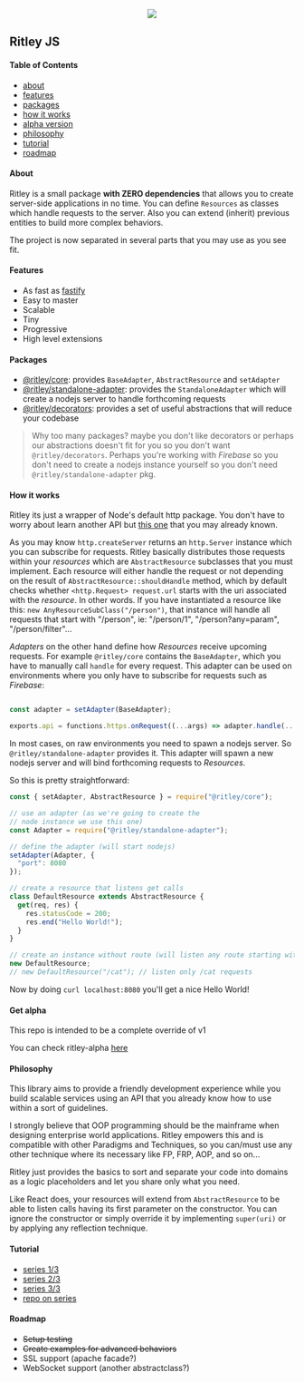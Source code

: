 <p align="center">
  <a><img src="https://i.imgur.com/6BKD8jW.png"></a>
  <h2>Ritley JS</h2>
</p>

#### Table of Contents

- [about](https://github.com/k1r0s/ritley#about)
- [features](https://github.com/k1r0s/ritley#features)
- [packages](https://github.com/k1r0s/ritley#packages)
- [how it works](https://github.com/k1r0s/ritley#how-it-works)
- [alpha version](https://github.com/k1r0s/ritley#get-alpha)
- [philosophy](https://github.com/k1r0s/ritley#philosophy)
- [tutorial](https://github.com/k1r0s/ritley#tutorial)
- [roadmap](https://github.com/k1r0s/ritley#roadmap)

#### About
Ritley is a small package __with ZERO dependencies__ that allows you to create server-side applications in no time. You can define `Resources` as classes which handle requests to the server. Also you can extend (inherit) previous entities to build more complex behaviors.

The project is now separated in several parts that you may use as you see fit.

#### Features

- As fast as [fastify](https://github.com/fastify/fastify)
- Easy to master
- Scalable
- Tiny
- Progressive
- High level extensions

#### Packages

- [@ritley/core](https://www.npmjs.com/package/@ritley/core): provides `BaseAdapter`, `AbstractResource` and `setAdapter`
- [@ritley/standalone-adapter](https://www.npmjs.com/package/@ritley/standalone-adapter): provides the `StandaloneAdapter` which will create a nodejs server to handle forthcoming requests
- [@ritley/decorators](https://www.npmjs.com/package/@ritley/decorators): provides a set of useful abstractions that will reduce your codebase

> Why too many packages? maybe you don't like decorators or perhaps our abstractions doesn't fit for you so you don't want `@ritley/decorators`. Perhaps you're working with _Firebase_ so you don't need to create a nodejs instance yourself so you don't need `@ritley/standalone-adapter` pkg.

#### How it works

Ritley its just a wrapper of Node's default http package. You don't have to worry about learn another API but [this one](https://nodejs.org/api/http.html) that you may already known.

As you may know `http.createServer` returns an `http.Server` instance which you can subscribe for requests. Ritley basically distributes those requests within your _resources_ which are `AbstractResource` subclasses that you must implement. Each resource will either handle the request or not depending on the result of `AbstractResource::shouldHandle` method, which by default checks whether `<http.Request> request.url` starts with the uri associated with the _resource_. In other words. If you have instantiated a resource like this: `new AnyResourceSubClass("/person")`, that instance will handle all requests that start with "/person", ie: "/person/1", "/person?any=param", "/person/filter"...

_Adapters_ on the other hand define how _Resources_ receive upcoming requests. For example `@ritley/core` contains the `BaseAdapter`, which you have to manually call `handle` for every request. This adapter can be used on environments where you only have to subscribe for requests such as _Firebase_:

```javascript

const adapter = setAdapter(BaseAdapter);

exports.api = functions.https.onRequest((...args) => adapter.handle(...args));
```

In most cases, on raw environments you need to spawn a nodejs server. So `@ritley/standalone-adapter` provides it. This adapter will spawn a new nodejs server and will bind forthcoming requests to _Resources_.

So this is pretty straightforward:

```javascript
const { setAdapter, AbstractResource } = require("@ritley/core");

// use an adapter (as we're going to create the
// node instance we use this one)
const Adapter = require("@ritley/standalone-adapter");

// define the adapter (will start nodejs)
setAdapter(Adapter, {
  "port": 8080
});

// create a resource that listens get calls
class DefaultResource extends AbstractResource {
  get(req, res) {
    res.statusCode = 200;
    res.end("Hello World!");
  }
}

// create an instance without route (will listen any route starting with "/")
new DefaultResource;
// new DefaultResource("/cat"); // listen only /cat requests
```

Now by doing `curl localhost:8080` you'll get a nice Hello World!

#### Get alpha

This repo is intended to be a complete override of v1

You can check ritley-alpha [here](https://github.com/k1r0s/ritley-alpha)

#### Philosophy

This library aims to provide a friendly development experience while you build scalable services using an API that you already know how to use within a sort of guidelines.

I strongly believe that OOP programming should be the mainframe when designing enterprise world applications. Ritley empowers this and is compatible with other Paradigms and Techniques, so you can/must use any other technique where its necessary like FP, FRP, AOP, and so on...

Ritley just provides the basics to sort and separate your code into domains as a logic placeholders and let you share only what you need.

Like React does, your resources will extend from `AbstractResource` to be able to listen calls having its first parameter on the constructor. You can ignore the constructor or simply override it by implementing `super(uri)` or by applying any reflection technique.

#### Tutorial

- [series 1/3](https://dev.to/k1r0s/idiomatic-javascript-backend-part-1-4g0b)
- [series 2/3](https://dev.to/k1r0s/idiomatic-javascript-backend-part-2-4lhe)
- [series 3/3](https://dev.to/k1r0s/idiomatic-javascript-backend-part-3-1eii)
- [repo on series](https://github.com/k1r0s/ritley-tutorial)

#### Roadmap
- ~~Setup testing~~
- ~~Create examples for advanced behaviors~~
- SSL support (apache facade?)
- WebSocket support (another abstractclass?)
